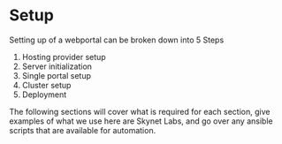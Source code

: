 # Setup

Setting up of a webportal can be broken down into 5 Steps

1. Hosting provider setup
2. Server initialization
3. Single portal setup
4. Cluster setup
5. Deployment

The following sections will cover what is required for each section, give examples of what we use here are Skynet Labs, and go over any ansible scripts that are available for automation.&#x20;
